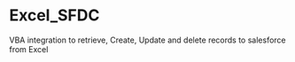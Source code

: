 # Excel_SFDC
VBA integration to retrieve, Create, Update and delete records  to salesforce from Excel
